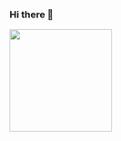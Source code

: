 ### Hi there 👋

<div>
<a href="https://github.com/feedamasceno">
<!-- <img height="180em" src="https://github-readme-stats.vercel.app/api/top-langs/?username=feedamasceno&layout=compact&langs_count=6&theme=github_dark"/>
--> 
<img height="180em" src="https://github-readme-stats.vercel.app/api?username=feedamasceno&show_icons=true&theme=github_dark&include_all_commits=true&count_private=true"/>

</div>
  

<!--
**Feedamasceno/feedamasceno** is a ✨ _special_ ✨ repository because its `README.md` (this file) appears on your GitHub profile.

Here are some ideas to get you started:

- 🔭 I’m currently working on ...
- 🌱 I’m currently learning ...
- 👯 I’m looking to collaborate on ...
- 🤔 I’m looking for help with ...
- 💬 Ask me about ...
- 📫 How to reach me: ...
- 😄 Pronouns: ...
- ⚡ Fun fact: ...
-->
